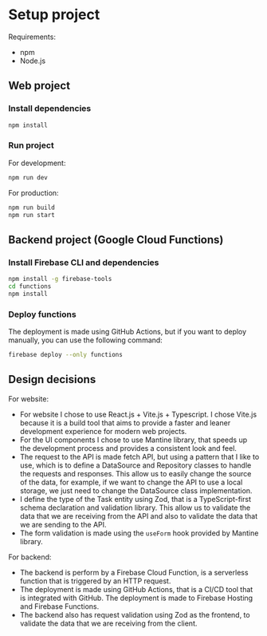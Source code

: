 # Setup project

Requirements:
- npm
- Node.js

## Web project

### Install dependencies
```bash
npm install
```

### Run project

For development:
```bash
npm run dev
```

For production:
```bash
npm run build
npm run start
```

## Backend project (Google Cloud Functions)

### Install Firebase CLI and dependencies
```bash
npm install -g firebase-tools
cd functions
npm install
```

### Deploy functions

The deployment is made using GitHub Actions, but if you want to deploy manually, you can use the following command:
```bash
firebase deploy --only functions
```

## Design decisions

For website:
- For website I chose to use React.js + Vite.js + Typescript. I chose Vite.js because it is a build tool that aims to provide a faster and leaner development experience for modern web projects.
- For the UI components I chose to use Mantine library, that speeds up the development process and provides a consistent look and feel.
- The request to the API is made fetch API, but using a pattern that I like to use, which is to define a DataSource and Repository classes to handle the requests and responses. This allow us to easily change the source of the data, for example, if we want to change the API to use a local storage, we just need to change the DataSource class implementation.
- I define the type of the Task entity using Zod, that is a TypeScript-first schema declaration and validation library. This allow us to validate the data that we are receiving from the API and also to validate the data that we are sending to the API.
- The form validation is made using the `useForm` hook provided by Mantine library.

For backend:
- The backend is perform by a Firebase Cloud Function, is a serverless function that is triggered by an HTTP request.
- The deployment is made using GitHub Actions, that is a CI/CD tool that is integrated with GitHub. The deployment is made to Firebase Hosting and Firebase Functions.
- The backend also has request validation using Zod as the frontend, to validate the data that we are receiving from the client.
